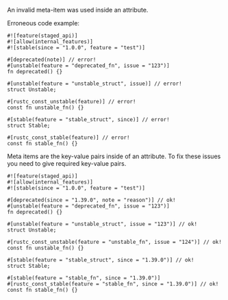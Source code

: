 An invalid meta-item was used inside an attribute.

Erroneous code example:

```compile_fail,E0539
#![feature(staged_api)]
#![allow(internal_features)]
#![stable(since = "1.0.0", feature = "test")]

#[deprecated(note)] // error!
#[unstable(feature = "deprecated_fn", issue = "123")]
fn deprecated() {}

#[unstable(feature = "unstable_struct", issue)] // error!
struct Unstable;

#[rustc_const_unstable(feature)] // error!
const fn unstable_fn() {}

#[stable(feature = "stable_struct", since)] // error!
struct Stable;

#[rustc_const_stable(feature)] // error!
const fn stable_fn() {}
```

Meta items are the key-value pairs inside of an attribute.
To fix these issues you need to give required key-value pairs.

```
#![feature(staged_api)]
#![allow(internal_features)]
#![stable(since = "1.0.0", feature = "test")]

#[deprecated(since = "1.39.0", note = "reason")] // ok!
#[unstable(feature = "deprecated_fn", issue = "123")]
fn deprecated() {}

#[unstable(feature = "unstable_struct", issue = "123")] // ok!
struct Unstable;

#[rustc_const_unstable(feature = "unstable_fn", issue = "124")] // ok!
const fn unstable_fn() {}

#[stable(feature = "stable_struct", since = "1.39.0")] // ok!
struct Stable;

#[stable(feature = "stable_fn", since = "1.39.0")]
#[rustc_const_stable(feature = "stable_fn", since = "1.39.0")] // ok!
const fn stable_fn() {}
```
